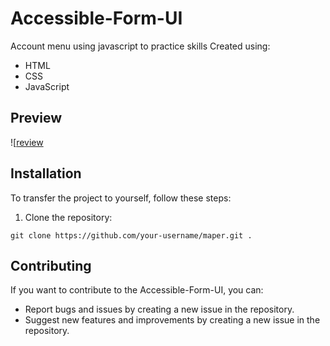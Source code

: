 # Accessible-Form-UI

Account menu using javascript to practice skills
Created using:
- HTML
- CSS
- JavaScript

## Preview

![[review]([[http://i.imgur.com/OUkLi.gif](https://github.com/EHoTiNKA/Accessible-Form-UI/blob/master/Accessible-Form-UI.gif)](https://github.com/EHoTiNKA/Accessible-Form-UI/blob/master/Accessible-Form-UI.gif?raw=true))

## Installation

To transfer the project to yourself, follow these steps:

1. Clone the repository:

```
git clone https://github.com/your-username/maper.git .
```

## Contributing

If you want to contribute to the Accessible-Form-UI, you can:

- Report bugs and issues by creating a new issue in the repository.
- Suggest new features and improvements by creating a new issue in the repository.

